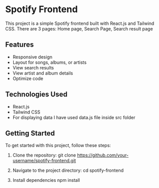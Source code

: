 # Spotify Frontend

This project is a simple Spotify frontend built with React.js and Tailwind CSS. There are 3 pages:  Home page, Search Page, Search result page 

## Features

- Responsive design
- Layout for songs, albums, or artists
- View search results
- View artist and album details
- Optimize code

## Technologies Used

- React.js
- Tailwind CSS
- For displaying data I have used data.js file inside src folder

## Getting Started

To get started with this project, follow these steps:

1. Clone the repository:
git clone https://github.com/your-username/spotify-frontend.git

2. Navigate to the project directory:
cd spotify-frontend

3. Install dependencies
npm install